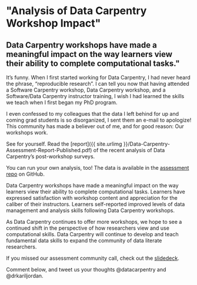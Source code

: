 # "Analysis of Data Carpentry Workshop Impact"
## Data Carpentry workshops have made a meaningful impact on the way learners view their ability to complete computational tasks."

It’s funny. When I first started working for Data Carpentry, I had never heard the phrase, “reproducible research”. I can tell you now that having attended a Software Carpentry workshop, Data Carpentry workshop, and a Software/Data Carpentry instructor training, I wish I had learned the skills we teach when I first began my PhD program.


I even confessed to my colleagues that the data I left behind for up and coming grad students is so disorganized, I sent them an e-mail to apologize! This community has made a believer out of me, and for good reason: Our workshops work. 

See for yourself. Read the [report]({{ site.urlimg }}/Data-Carpentry-Assessment-Report-Published.pdf) of the recent analysis of Data Carpentry’s post-workshop surveys. 

You can run your own analysis, too! The data is available in the [assessment repo](https://github.com/carpentries/assessment) on GitHub.

Data Carpentry workshops have made a meaningful impact on the way learners view their ability to complete computational tasks. Learners have expressed satisfaction with workshop content and appreciation for the caliber of their instructors. Learners self-reported improved levels of data management and analysis skills following Data Carpentry workshops. 

As Data Carpentry continues to offer more workshops, we hope to see a continued shift in the perspective of how researchers view and use computational skills. Data Carpentry will continue to develop and teach fundamental data skills to expand the community of data literate researchers.

If you missed our assessment community call, check out the [slidedeck](https://magic.piktochart.com/output/17303250-data-carpentry-community-call-assessment). 

Comment below, and tweet us your thoughts @datacarpentry and @drkariljordan.
